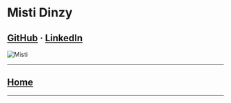 # Misti Dinzy

## [GitHub](https://github.com/mistidinzy) &middot; [LinkedIn](https://www.linkedin.com/in/mistidinzy/)

![Misti](https://bit.ly/2ZJgHIM)

---

## [Home](/README.md)

---
